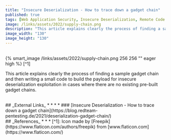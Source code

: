 ```yaml
---
title: "Insecure Deserialization - How to trace down a gadget chain"
published: true
tags: [Web Application Security, Insecure Deserialization, Remote Code Execution, Gadget Chains, PHP]
image: /links/assets/2022/supply-chain.png
description: "This article explains clearly the process of finding a sample gadget chain and then writing a small code to build the payload for insecure deserialization exploitation in cases where there are no existing pre-built gadget chains."
image_width: "130"
image_height: "130"
---
```


<br>
{% smart_image /links/assets/2022/supply-chain.png 256 256 "" eager high %}
[^1]
<br>

This article explains clearly the process of finding a sample gadget chain and then writing a small code to build the payload for insecure deserialization exploitation in cases where there are no existing pre-built gadget chains.

<br>
## _External Links_
* * *
* ### [Insecure Deserialization - How to trace down a gadget chain](https://blog.redteam-pentesting.de/2021/deserialization-gadget-chain/)

<br>
## _References_
* * *
[^1]: Icon made by [Freepik](https://www.flaticon.com/authors/freepik) from [www.flaticon.com](https://www.flaticon.com/)
